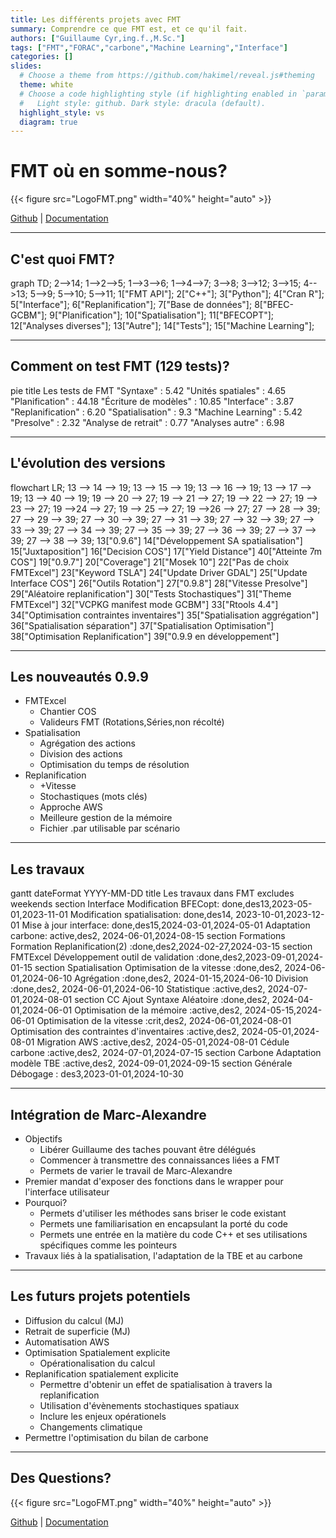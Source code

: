 ```yaml
---
title: Les différents projets avec FMT
summary: Comprendre ce que FMT est, et ce qu'il fait.
authors: ["Guillaume Cyr,ing.f.,M.Sc."]
tags: ["FMT","FORAC","carbone","Machine Learning","Interface"]
categories: []
slides:
  # Choose a theme from https://github.com/hakimel/reveal.js#theming
  theme: white
  # Choose a code highlighting style (if highlighting enabled in `params.toml`)
  #   Light style: github. Dark style: dracula (default).
  highlight_style: vs
  diagram: true
---
```


# FMT où en somme-nous?

{{< figure src="LogoFMT.png" width="40%" height="auto" >}}

[Github](https://github.com/Bureau-du-Forestier-en-chef/FMT) | [Documentation](https://bureau-du-forestier-en-chef.github.io/FMTdocs/)

---

## C'est quoi FMT?

<div class=mermaid>
graph TD;
  2-->14;
  1-->2-->5;
  1-->3-->6;
  1-->4-->7;
  3-->8;
  3-->12;
  3-->15;
  4-->13;
  5-->9;
  5-->10;
  5-->11;
  1["FMT API"];
  2["C++"];
  3["Python"];
  4["Cran R"];
  5["Interface"];
  6["Replanification"];
  7["Base de données"];
  8["BFEC-GCBM"];
  9["Planification"];
  10["Spatialisation"];
  11["BFECOPT"];
  12["Analyses diverses"];
  13["Autre"];
  14["Tests"];
  15["Machine Learning"];
</div>

---

## Comment on test FMT (129 tests)?

<div class=mermaid>
pie title Les tests de FMT
  "Syntaxe" : 5.42
  "Unités spatiales" : 4.65
  "Planification" : 44.18
  "Écriture de modèles" : 10.85
  "Interface" : 3.87
  "Replanification" : 6.20
  "Spatialisation" : 9.3
  "Machine Learning" : 5.42
  "Presolve" : 2.32
  "Analyse de retrait" : 0.77
  "Analyses autre" : 6.98
</div>

---

## L'évolution des versions

<div class=mermaid>
flowchart LR;
13 --> 14 --> 19;
13 --> 15 --> 19;
13 --> 16 --> 19;
13 --> 17 --> 19;
13 --> 40 --> 19;
19 --> 20 --> 27;
19 --> 21 --> 27;
19 --> 22 --> 27;
19 --> 23 --> 27;
19 -->24 --> 27;
19 --> 25 --> 27;
19 -->26 --> 27;
27 --> 28 --> 39;
27 --> 29 --> 39;
27 --> 30 --> 39;
27 --> 31 --> 39;
27 --> 32 --> 39;
27 --> 33 --> 39;
27 --> 34 --> 39;
27 --> 35 --> 39;
27 --> 36 --> 39;
27 --> 37 --> 39;
27 --> 38 --> 39;
13["0.9.6"]
14["Développement SA spatialisation"]
15["Juxtaposition"]
16["Decision COS"]
17["Yield Distance"]
40["Atteinte 7m COS"]
19["0.9.7"]
20["Coverage"]
21["Mosek 10"]
22["Pas de choix FMTExcel"]
23["Keyword TSLA"]
24["Update Driver GDAL"]
25["Update Interface COS"]
26["Outils Rotation"]
27["0.9.8"]
28["Vitesse Presolve"]
29["Aléatoire replanification"]
30["Tests Stochastiques"]
31["Theme FMTExcel"]
32["VCPKG manifest mode GCBM"]
33["Rtools 4.4"]
34["Optimisation contraintes inventaires"]
35["Spatialisation aggrégation"]
36["Spatialisation séparation"]
37["Spatialisation Optimisation"]
38["Optimisation Replanification"]
39["0.9.9 en développement"]
</div>

---

## Les nouveautés 0.9.9
- FMTExcel
  - Chantier COS
  - Valideurs FMT (Rotations,Séries,non récolté)
- Spatialisation
  - Agrégation des actions
  - Division des actions
  - Optimisation du temps de résolution
- Replanification
  - +Vitesse
  - Stochastiques (mots clés)
  - Approche AWS
  - Meilleure gestion de la mémoire
  - Fichier .par utilisable par scénario

---

## Les travaux

<div class=mermaid>
gantt
dateFormat  YYYY-MM-DD
title Les travaux dans FMT
excludes weekends
section Interface
Modification BFECopt: done,des13,2023-05-01,2023-11-01
Modification spatialisation: done,des14, 2023-10-01,2023-12-01
Mise à jour interface: done,des15,2024-03-01,2024-05-01
Adaptation carbone: active,des2, 2024-06-01,2024-08-15
section Formations
Formation Replanification(2) :done,des2,2024-02-27,2024-03-15
section FMTExcel
Développement outil de validation						:done,des2,2023-09-01,2024-01-15
section Spatialisation
Optimisation de la vitesse								:done,des2, 2024-06-01,2024-06-10
Agrégation												:done,des2, 2024-01-15,2024-06-10
Division												:done,des2, 2024-06-01,2024-06-10
Statistique 											:active,des2, 2024-07-01,2024-08-01
section CC
Ajout Syntaxe Aléatoire									:done,des2, 2024-04-01,2024-06-01
Optimisation de la mémoire								:active,des2, 2024-05-15,2024-06-01
Optimisation de la vitesse								:crit,des2, 2024-06-01,2024-08-01
Optimisation des contraintes d'inventaires				:active,des2, 2024-05-01,2024-08-01
Migration AWS											:active,des2, 2024-05-01,2024-08-01
Cédule carbone											:active,des2, 2024-07-01,2024-07-15
section Carbone
Adaptation modèle TBE									:active,des2, 2024-09-01,2024-09-15
section Générale
Débogage                                                :       des3,2023-01-01,2024-10-30
</div>

---

## Intégration de Marc-Alexandre

- Objectifs
    - Libérer Guillaume des taches pouvant être délégués
    - Commencer à transmettre des connaissances liées a FMT
    - Permets de varier le travail de Marc-Alexandre
- Premier mandat d'exposer des fonctions dans le wrapper pour l'interface utilisateur
- Pourquoi?
    - Permets d'utiliser les méthodes sans briser le code existant
    - Permets une familiarisation en encapsulant la porté du code
    - Permets une entrée en la matière du code C++ et ses utilisations spécifiques comme les pointeurs 
- Travaux liés à la spatialisation, l'adaptation de la TBE et au carbone 

---

## Les futurs projets potentiels

- Diffusion du calcul (MJ)
- Retrait de superficie (MJ)
- Automatisation AWS
- Optimisation Spatialement explicite
  - Opérationalisation du calcul
- Replanification spatialement explicite
  - Permettre d'obtenir un effet de spatialisation à travers la replanification
  - Utilisation d'évènements stochastiques spatiaux
  - Inclure les enjeux opérationels
  - Changements climatique
- Permettre l'optimisation du bilan de carbone


---

## Des Questions?

{{< figure src="LogoFMT.png" width="40%" height="auto" >}}

[Github](https://github.com/Bureau-du-Forestier-en-chef/FMT) | [Documentation](https://bureau-du-forestier-en-chef.github.io/FMTdocs/)

<script src="https://code.jquery.com/jquery-3.5.0.js"></script>
<script>
$( "li" ).addClass( "fragment" );
// $( "p" ).addClass( "fragment" );
</script>


